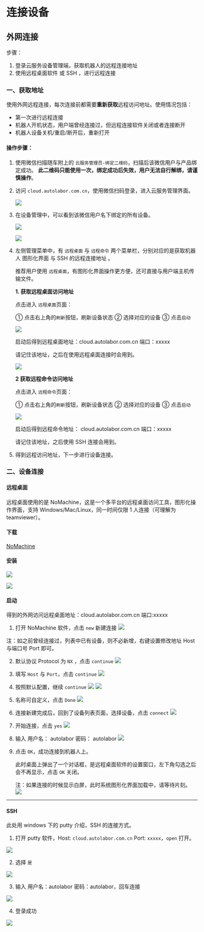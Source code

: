 # 连接设备

## 外网连接

步骤：

1. 登录云服务设备管理端，获取机器人的远程连接地址
2. 使用远程桌面软件 或 SSH ，进行远程连接

### 一、获取地址

使用外网远程连接，每次连接前都需要**重新获取**远程访问地址。使用情况包括：

* 第一次进行远程连接
* 机器人开机状态，用户端曾经连接过，但远程连接软件关闭或者连接断开
* 机器人设备关机/重启/断开后，重新打开

#### 操作步骤：

1. 使用微信扫描随车附上的 `云服务管理员-绑定二维码`，扫描后该微信用户与产品绑定成功。 **此二维码只能使用一次，绑定成功后失效，用户无法自行解绑，请谨慎操作**。
2. 访问 `cloud.autolabor.com.cn`，使用微信扫码登录，进入云服务管理界面。

    ![](imgs/network-1.png)

3. 在设备管理中，可以看到该微信用户名下绑定的所有设备。

    ![](imgs/network-3.png)

    ![](imgs/network-49.png)
 
4. 左侧管理菜单中，有 `远程桌面` 与 `远程命令` 两个菜单栏，分别对应的是获取机器人  图形化界面 与 SSH 的远程连接地址 。

    推荐用户使用 `远程桌面`，有图形化界面操作更方便，还可直接与用户端主机传输文件。

    **1. 获取远程桌面访问地址**

    点击进入 `远程桌面`页面：
    
    ① 点击右上角的`刷新`按钮，刷新设备状态
    ② 选择对应的设备
    ③ 点击`启动`

    ![](imgs/network-11.png)

    启动后得到远程桌面地址：cloud.autolabor.com.cn 端口：xxxxx

    请记住该地址，之后在使用远程桌面连接时会用到。

    ![](imgs/network-12.png)

    **2 获取远程命令访问地址**

    点击进入 `远程命令`页面：

    ① 点击右上角的`刷新`按钮，刷新设备状态
    ② 选择对应的设备
    ③ 点击`启动`
    
    ![](imgs/network-34.png)

    启动后得到远程命令地址： cloud.autolabor.com.cn 端口：xxxxx

    请记住该地址，之后使用 SSH 连接会用到。


5. 得到远程访问地址，下一步进行设备连接。


### 二、设备连接

#### 远程桌面

远程桌面使用的是 NoMachine，这是一个多平台的远程桌面访问工具，图形化操作界面，支持 Windows/Mac/Linux，同一时间仅限 1 人连接（可理解为teamviewer）。

#### 下载

[NoMachine](https://www.nomachine.com/download)

#### 安装

![](imgs/network-16.png)

![](imgs/network-17.png)


#### 启动

得到的外网访问远程桌面地址：cloud.autolabor.com.cn 端口:xxxxx

1. 打开 NoMachine 软件，点击 `new` 新建连接
![](imgs/network-36.png)

注：如之前曾经连接过，列表中已有设备，则不必新增，右键设置修改地址 Host 与端口号 Port 即可。

2. 默认协议 Protocol 为 `NX` ，点击 `continue`
![](imgs/network-27.png)

3. 填写 `Host` 与 `Port`，点击 `continue`
![](imgs/network-28.png)

4. 按照默认配置，继续 `continue`
![](imgs/network-29.png)
![](imgs/network-30.png)

5. 名称可自定义，点击 `Done`
![](imgs/network-31.png)

6. 连接新建完成后，回到了设备列表页面，选择设备，点击 `connect`
![](imgs/network-41.png)

7. 开始连接，点击 `yes`
![](imgs/network-42.png)

8. 输入  用户名： autolabor 密码： autolabor
![](imgs/network-43.png)

9. 点击 `OK`，成功连接到机器人上。
    
    此时桌面上弹出了一个对话框，是远程桌面软件的设置窗口，左下角勾选之后会不再显示，点击 `OK` 关闭。

    注：如果连接的时候显示白屏，此时系统图形化界面加载中，请等待片刻。
    ![](imgs/network-32.png)


***

#### SSH

此处用 windows 下的 putty 介绍，SSH 的连接方式。

1. 打开 putty 软件，Host: `cloud.autolabor.com.cn` Port: `xxxxx`，`open` 打开。

![](imgs/network-8.png)

2. 选择 `是`

![](imgs/network-45.png)

3. 输入 用户名：autolabor 密码：autolabor，回车连接

![](imgs/network-9.png)

4. 登录成功

![](imgs/network-10.png)










